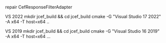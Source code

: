 repair CefResponseFilterAdapter

VS 2022
mkdir jcef_build && cd jcef_build
cmake -G "Visual Studio 17 2022" -A x64 -T host=x64 ..

VS 2019 
mkdir jcef_build && cd jcef_build
cmake -G "Visual Studio 16 2019" -A x64 -T host=x64 ...



